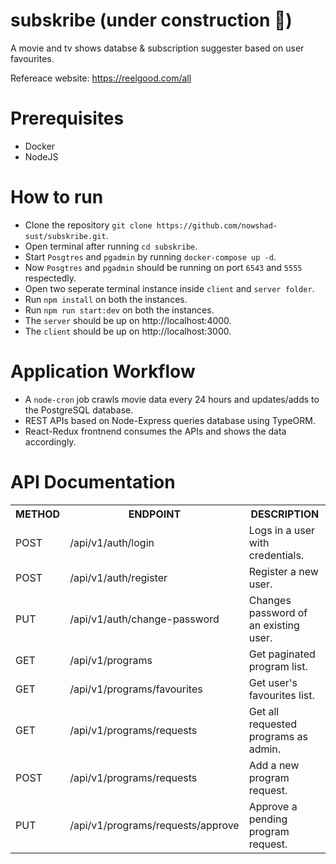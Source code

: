# subskribe (under construction :construction:)

A movie and tv shows databse & subscription suggester based on user favourites.

Refereace website: https://reelgood.com/all

# Prerequisites

- Docker
- NodeJS

# How to run

- Clone the repository `git clone https://github.com/nowshad-sust/subskribe.git`.
- Open terminal after running `cd subskribe`.
- Start `Posgtres` and `pgadmin` by running `docker-compose up -d`.
- Now `Posgtres` and `pgadmin` should be running on port `6543` and `5555` respectedly.
- Open two seperate terminal instance inside `client` and `server folder`.
- Run `npm install` on both the instances.
- Run `npm run start:dev` on both the instances.
- The `server` should be up on http://localhost:4000.
- The `client` should be up on http://localhost:3000.

# Application Workflow
- A `node-cron` job crawls movie data every 24 hours and updates/adds to the PostgreSQL database.
- REST APIs based on Node-Express queries database using TypeORM.
- React-Redux frontnend consumes the APIs and shows the data accordingly.

# API Documentation

<table>
  <tr>
    <th>METHOD</th>
    <th>ENDPOINT</th>
    <th>DESCRIPTION</th>
  </tr>
  <tr>
    <td>POST</td>
    <td>/api/v1/auth/login</td>
    <td>Logs in a user with credentials.</td>
  </tr>
  <tr>
    <td>POST</td>
    <td>/api/v1/auth/register</td>
    <td>Register a new user.</td>
  </tr>
  <tr>
    <td>PUT</td>
    <td>/api/v1/auth/change-password</td>
    <td>Changes password of an existing user.</td>
  </tr>
  <tr>
    <td>GET</td>
    <td>/api/v1/programs</td>
    <td>Get paginated program list.</td>
  </tr>
  <tr>
    <td>GET</td>
    <td>/api/v1/programs/favourites</td>
    <td>Get user's favourites list.</td>
  </tr>
  <tr>
    <td>GET</td>
    <td>/api/v1/programs/requests</td>
    <td>Get all requested programs as admin.</td>
  </tr>
  <tr>
    <td>POST</td>
    <td>/api/v1/programs/requests</td>
    <td>Add a new program request.</td>
  </tr>
  <tr>
    <td>PUT</td>
    <td>/api/v1/programs/requests/approve</td>
    <td>Approve a pending program request.</td>
  </tr>
</table>
